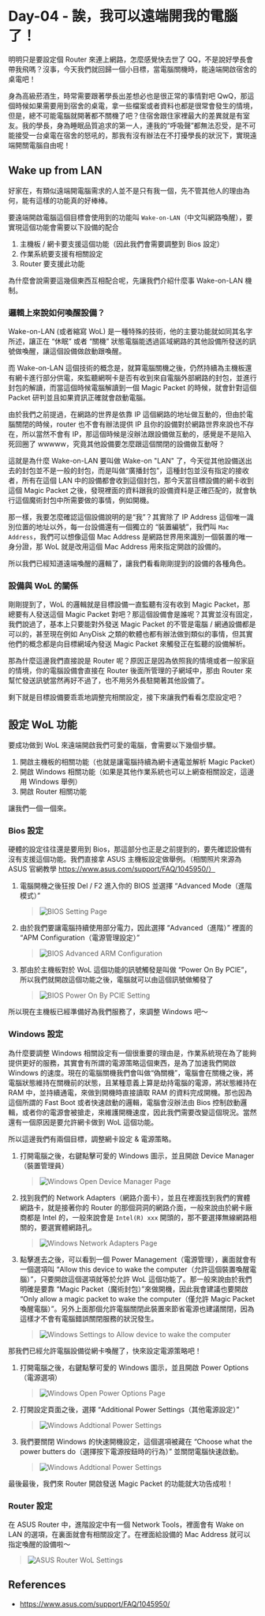 # Day-04 - 誒，我可以遠端開我的電腦了！

明明只是要設定個 Router 來連上網路，怎麼感覺快去世了 QQ，不是說好學長會帶我飛嗎？沒事，今天我們就回歸一個小目標，當電腦關機時，能遠端開啟宿舍的桌電吧！

身為高級菸酒生，時常需要跟著學長出差想必也是很正常的事情對吧 QwQ，那這個時候如果需要用到宿舍的桌電，拿一些檔案或者資料也都是很常會發生的情境，但是，總不可能電腦就開著都不關機了吧？住宿舍跟住家裡最大的差異就是有室友。我的學長，身為睡眠品質追求的第一人，連我的“呼吸聲”都無法忍受，是不可能接受一台桌電在宿舍的怒吼的，那我有沒有辦法在不打擾學長的狀況下，實現遠端開關電腦自由呢！

## Wake up from LAN

好家在，有類似遠端開電腦需求的人並不是只有我一個，先不管其他人的理由為何，能有這樣的功能真的好棒棒。

要遠端開啟電腦這個目標會使用到的功能叫 `Wake-on-LAN`（中文叫網路喚醒），要實現這個功能會需要以下設備的配合

1. 主機板 / 網卡要支援這個功能（因此我們會需要調整到 Bios 設定）
2. 作業系統要支援有相關設定
3. Router 要支援此功能

為什麼會說需要這幾個東西互相配合呢，先讓我們介紹什麼事 Wake-on-LAN 機制。

### 邏輯上來說如何喚醒設備？

Wake-on-LAN (或者縮寫 WoL) 是一種特殊的技術，他的主要功能就如同其名字所述，讓正在 “休眠” 或者 “關機” 狀態電腦能透過區域網路的其他設備所發送的訊號做喚醒，讓這個設備做啟動跟喚醒。

而 Wake-on-LAN 這個技術的概念是，就算電腦關機之後，仍然持續為主機板還有網卡進行部分供電，來監聽網啊卡是否有收到來自電腦外部網路的封包，並進行封包的解讀，而當這個時候電腦解讀到一個 Magic Packet 的時候，就會針對這個 Packet 研判並且如果資訊正確就會啟動電腦。

由於我們之前提過，在網路的世界是依靠 IP 這個網路的地址做互動的，但由於電腦關閉的時候，router 也不會有辦法提供 IP 且你的設備對於網路世界來說也不存在，所以當然不會有 IP，那這個時候是沒辦法跟設備做互動的，感覺是不是陷入死回圈了 wwwww，究竟其他設備要怎麼跟這個關閉的設備做互動呀？

這就是為什麼 Wake-on-LAN 要叫做 Wake-on "LAN" 了，今天從其他設備送出去的封包並不是一般的封包，而是叫做“廣播封包”，這種封包並沒有指定的接收者，所有在這個 LAN 中的設備都會收到這個封包，那今天當目標設備的網卡收到這個 Magic Packet 之後，發現裡面的資料跟我的設備資料是正確匹配的，就會執行這個魔術封包中所需要做的事情，例如開機。

那一樣，我要怎麼確認這個設備說明的是“我”？其實除了 IP Address 這個唯一識別位置的地址以外，每一台設備還有一個獨立的 “裝置編號”，我們叫 `Mac Address`，我們可以想像這個 Mac Address 是網路世界用來識別一個裝置的唯一身分證，那 WoL 就是改用這個 Mac Address 用來指定開啟的設備的。

所以我們已經知道遠端喚醒的邏輯了，讓我們看看剛剛提到的設備的各種角色。

### 設備與 WoL 的關係

剛剛提到了，WoL 的邏輯就是目標設備一直監聽有沒有收到 Magic Packet，那總要有人發送這個 Magic Packet 對吧？那這個設備會是誰呢？其實並沒有固定，我們說過了，基本上只要能對外發送 Magic Packet 的不管是電腦 / 網通設備都是可以的，甚至現在例如 AnyDisk 之類的軟體也都有辦法做到類似的事情，但其實他們的概念都是向目標網域內發送 Magic Packet 來觸發正在監聽的設備解析。

那為什麼這邊我們直接說是 Router 呢？原因正是因為依照我的情境或者一般家庭的情境，你的電腦設備會直接在 Router 後面所管理的子網域中，那由 Router 來幫忙發送訊號當然再好不過了，也不用另外長駐開著其他設備了。

剩下就是目標設備要乖乖地調整完相關設定，接下來讓我們看看怎麼設定吧？

## 設定 WoL 功能

要成功做到 WoL 來遠端開啟我們可愛的電腦，會需要以下幾個步驟。

1. 開啟主機板的相關功能（也就是讓電腦持續為網卡通電並解析 Magic Packet）
2. 開啟 Windows 相關功能（如果是其他作業系統也可以上網查相關設定，這邊用 Windows 舉例）
3. 開啟 Router 相關功能

讓我們一個一個來。

### Bios 設定

硬體的設定往往還是要用到 Bios，那這部分也正是之前提到的，要先確認設備有沒有支援這個功能。我們直接拿 ASUS 主機板設定做舉例。（相關照片來源為 ASUS 官網教學 https://www.asus.com/support/FAQ/1045950/）

1. 電腦開機之後狂按 Del / F2 進入你的 BIOS 並選擇 “Advanced Mode（進階模式）”
   > ![BIOS Setting Page](https://raw.githubusercontent.com/fdff87554/iThome-Ironman/main/2023/%E8%AA%92%EF%BC%8C%E6%83%B3%E4%B8%8D%E5%88%B0%E6%9C%89%E4%B8%80%E5%A4%A9%E6%90%9E%E6%87%82%E7%B6%B2%E8%B7%AF%E6%98%AF%E5%9B%A0%E7%82%BA%E5%AE%BF%E8%88%8D%E5%AD%B8%E9%95%B7%E9%80%BC%E6%88%91%E7%9A%84QQ%EF%BC%8130%E5%A4%A9%E7%9A%84%E5%AE%BF%E8%88%8D%E7%B6%B2%E8%B7%AF%E6%9E%B6%E8%A8%AD/Images/ASUS-ROG-BIOS-Settings.png)
2. 由於我們要讓電腦持續使用部分電力，因此選擇 “Advanced（進階）” 裡面的 “APM Configuration（電源管理設定）”
   > ![BIOS Advanced ARM Configuration](https://raw.githubusercontent.com/fdff87554/iThome-Ironman/main/2023/%E8%AA%92%EF%BC%8C%E6%83%B3%E4%B8%8D%E5%88%B0%E6%9C%89%E4%B8%80%E5%A4%A9%E6%90%9E%E6%87%82%E7%B6%B2%E8%B7%AF%E6%98%AF%E5%9B%A0%E7%82%BA%E5%AE%BF%E8%88%8D%E5%AD%B8%E9%95%B7%E9%80%BC%E6%88%91%E7%9A%84QQ%EF%BC%8130%E5%A4%A9%E7%9A%84%E5%AE%BF%E8%88%8D%E7%B6%B2%E8%B7%AF%E6%9E%B6%E8%A8%AD/Images/ASUS-ROG-BIOS-Settings-ARM-Config.png)
3. 那由於主機板對於 WoL 這個功能的訊號觸發是叫做 “Power On By PCIE”，所以我們就開啟這個功能之後，電腦就可以由這個訊號做觸發了
   > ![BIOS Power On By PCIE Setting](https://raw.githubusercontent.com/fdff87554/iThome-Ironman/main/2023/%E8%AA%92%EF%BC%8C%E6%83%B3%E4%B8%8D%E5%88%B0%E6%9C%89%E4%B8%80%E5%A4%A9%E6%90%9E%E6%87%82%E7%B6%B2%E8%B7%AF%E6%98%AF%E5%9B%A0%E7%82%BA%E5%AE%BF%E8%88%8D%E5%AD%B8%E9%95%B7%E9%80%BC%E6%88%91%E7%9A%84QQ%EF%BC%8130%E5%A4%A9%E7%9A%84%E5%AE%BF%E8%88%8D%E7%B6%B2%E8%B7%AF%E6%9E%B6%E8%A8%AD/Images/ASUS-ROG-BIOS-Power_on_by_PCIE.png)

所以現在主機板已經準備好為我們服務了，來調整 Windows 吧～

### Windows 設定

為什麼要調整 Windows 相關設定有一個很重要的理由是，作業系統現在為了能夠提供更好的服務，其實會有所謂的電源策略這個東西，是為了加速我們開啟 Windows 的速度。現在的電腦關機我們會叫做“偽關機”，電腦會在關機之後，將電腦狀態維持在關機前的狀態，且某種意義上算是劫持電腦的電源，將狀態維持在 RAM 中，並持續通電，來做到開機時直接讀取 RAM 的資料完成開機。那也因為這個所謂的 Fast Boot 或者快速啟動的邏輯，電腦會沒辦法由 Bios 控制啟動邏輯，或者你的電源會被搶走，來維護開機速度，因此我們需要改變這個現況。當然還有一個原因是要允許網卡做到 WoL 這個功能。

所以這邊我們有兩個目標，調整網卡設定 & 電源策略。

1. 打開電腦之後，右鍵點擊可愛的 Windows 圖示，並且開啟 Device Manager（裝置管理員）
   > ![Windows Open Device Manager Page](https://raw.githubusercontent.com/fdff87554/iThome-Ironman/main/2023/%E8%AA%92%EF%BC%8C%E6%83%B3%E4%B8%8D%E5%88%B0%E6%9C%89%E4%B8%80%E5%A4%A9%E6%90%9E%E6%87%82%E7%B6%B2%E8%B7%AF%E6%98%AF%E5%9B%A0%E7%82%BA%E5%AE%BF%E8%88%8D%E5%AD%B8%E9%95%B7%E9%80%BC%E6%88%91%E7%9A%84QQ%EF%BC%8130%E5%A4%A9%E7%9A%84%E5%AE%BF%E8%88%8D%E7%B6%B2%E8%B7%AF%E6%9E%B6%E8%A8%AD/Images/Windows-Device-Manager-Open.png)
2. 找到我們的 Network Adapters（網路介面卡），並且在裡面找到我們的實體網路卡，就是接著你的 Router 的那個洞洞的網路介面，一般來說由於網卡廠商都是 Intel 的，一般來說會是 `Intel(R) xxx` 開頭的，那不要選擇無線網路相關的，要選實體網路孔。
   > ![Windows Network Adapters Page](https://raw.githubusercontent.com/fdff87554/iThome-Ironman/main/2023/%E8%AA%92%EF%BC%8C%E6%83%B3%E4%B8%8D%E5%88%B0%E6%9C%89%E4%B8%80%E5%A4%A9%E6%90%9E%E6%87%82%E7%B6%B2%E8%B7%AF%E6%98%AF%E5%9B%A0%E7%82%BA%E5%AE%BF%E8%88%8D%E5%AD%B8%E9%95%B7%E9%80%BC%E6%88%91%E7%9A%84QQ%EF%BC%8130%E5%A4%A9%E7%9A%84%E5%AE%BF%E8%88%8D%E7%B6%B2%E8%B7%AF%E6%9E%B6%E8%A8%AD/Images/Windows-Network-Adapters-Page.png)
3. 點擊進去之後，可以看到一個 Power Management（電源管理），裏面就會有一個選項叫 “Allow this device to wake the computer（允許這個裝置喚醒電腦）”，只要開啟這個選項就等於允許 WoL 這個功能了。那一般來說由於我們明確是要靠 “Magic Packet（魔術封包）”來做開機，因此我會建議也要開啟 “Only allow a magic packet to wake the computer（僅允許 Magic Packet 喚醒電腦）”。另外上面那個允許電腦關閉此裝置來節省電源也建議關閉，因為這樣才不會有電腦錯誤關閉服務的狀況發生。
   > ![Windows Settings to Allow device to wake the computer](https://raw.githubusercontent.com/fdff87554/iThome-Ironman/main/2023/%E8%AA%92%EF%BC%8C%E6%83%B3%E4%B8%8D%E5%88%B0%E6%9C%89%E4%B8%80%E5%A4%A9%E6%90%9E%E6%87%82%E7%B6%B2%E8%B7%AF%E6%98%AF%E5%9B%A0%E7%82%BA%E5%AE%BF%E8%88%8D%E5%AD%B8%E9%95%B7%E9%80%BC%E6%88%91%E7%9A%84QQ%EF%BC%8130%E5%A4%A9%E7%9A%84%E5%AE%BF%E8%88%8D%E7%B6%B2%E8%B7%AF%E6%9E%B6%E8%A8%AD/Images/Windows-Wake_the_computer-Settings.png)

那我們已經允許電腦設備從網卡喚醒了，快來設定電源策略吧！

1. 打開電腦之後，右鍵點擊可愛的 Windows 圖示，並且開啟 Power Options（電源選項）
   > ![Windows Open Power Options Page](https://raw.githubusercontent.com/fdff87554/iThome-Ironman/main/2023/%E8%AA%92%EF%BC%8C%E6%83%B3%E4%B8%8D%E5%88%B0%E6%9C%89%E4%B8%80%E5%A4%A9%E6%90%9E%E6%87%82%E7%B6%B2%E8%B7%AF%E6%98%AF%E5%9B%A0%E7%82%BA%E5%AE%BF%E8%88%8D%E5%AD%B8%E9%95%B7%E9%80%BC%E6%88%91%E7%9A%84QQ%EF%BC%8130%E5%A4%A9%E7%9A%84%E5%AE%BF%E8%88%8D%E7%B6%B2%E8%B7%AF%E6%9E%B6%E8%A8%AD/Images/Windows-Power-Options-Open.png)
2. 打開設定頁面之後，選擇 “Additional Power Settings（其他電源設定）”
   > ![Windows Addtional Power Settings](https://raw.githubusercontent.com/fdff87554/iThome-Ironman/main/2023/%E8%AA%92%EF%BC%8C%E6%83%B3%E4%B8%8D%E5%88%B0%E6%9C%89%E4%B8%80%E5%A4%A9%E6%90%9E%E6%87%82%E7%B6%B2%E8%B7%AF%E6%98%AF%E5%9B%A0%E7%82%BA%E5%AE%BF%E8%88%8D%E5%AD%B8%E9%95%B7%E9%80%BC%E6%88%91%E7%9A%84QQ%EF%BC%8130%E5%A4%A9%E7%9A%84%E5%AE%BF%E8%88%8D%E7%B6%B2%E8%B7%AF%E6%9E%B6%E8%A8%AD/Images/Windows-Additions-Power-settings.png)
3. 我們要關閉 Windows 的快速開機設定，這個選項被藏在 “Choose what the power butters do（選擇按下電源按鈕時的行為）” 並關閉電腦快速啟動。
    > ![Windows Addtional Power Settings](https://raw.githubusercontent.com/fdff87554/iThome-Ironman/main/2023/%E8%AA%92%EF%BC%8C%E6%83%B3%E4%B8%8D%E5%88%B0%E6%9C%89%E4%B8%80%E5%A4%A9%E6%90%9E%E6%87%82%E7%B6%B2%E8%B7%AF%E6%98%AF%E5%9B%A0%E7%82%BA%E5%AE%BF%E8%88%8D%E5%AD%B8%E9%95%B7%E9%80%BC%E6%88%91%E7%9A%84QQ%EF%BC%8130%E5%A4%A9%E7%9A%84%E5%AE%BF%E8%88%8D%E7%B6%B2%E8%B7%AF%E6%9E%B6%E8%A8%AD/Images/Windows-Fast-Startup.png)

最後最後，我們來 Router 開啟發送 Magic Packet 的功能就大功告成啦！

### Router 設定

在 ASUS Router 中，進階設定中有一個 Network Tools，裡面會有 Wake on LAN 的選項，在裏面就會有相關設定了。在裡面給設備的 Mac Address 就可以指定喚醒的設備啦～
> ![ASUS Router WoL Settings](https://raw.githubusercontent.com/fdff87554/iThome-Ironman/main/2023/%E8%AA%92%EF%BC%8C%E6%83%B3%E4%B8%8D%E5%88%B0%E6%9C%89%E4%B8%80%E5%A4%A9%E6%90%9E%E6%87%82%E7%B6%B2%E8%B7%AF%E6%98%AF%E5%9B%A0%E7%82%BA%E5%AE%BF%E8%88%8D%E5%AD%B8%E9%95%B7%E9%80%BC%E6%88%91%E7%9A%84QQ%EF%BC%8130%E5%A4%A9%E7%9A%84%E5%AE%BF%E8%88%8D%E7%B6%B2%E8%B7%AF%E6%9E%B6%E8%A8%AD/Images/ASUS-Wake-on-LAN.png)

## References

-  https://www.asus.com/support/FAQ/1045950/

